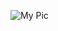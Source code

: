 ![My Pic](![IMG_4368-001](https://user-images.githubusercontent.com/82983915/144891227-7bc94fb4-e484-4a90-8f37-12d58d54af40.JPG)
)
